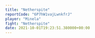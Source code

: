 ```yaml
---
title: "Netherspite"
reportCode: "6P7hW1vajLwnkfrJ"
player: "Minela"
fight: "Netherspite"
date: 2021-10-01T19:23:51.380000+00:00
---
```

